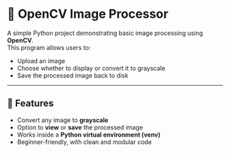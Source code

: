 # 🧠 OpenCV Image Processor

A simple Python project demonstrating basic image processing using **OpenCV**.  
This program allows users to:
- Upload an image  
- Choose whether to display or convert it to grayscale  
- Save the processed image back to disk  

---

## 🚀 Features

- Convert any image to **grayscale**
- Option to **view** or **save** the processed image
- Works inside a **Python virtual environment (venv)**
- Beginner-friendly, with clean and modular code